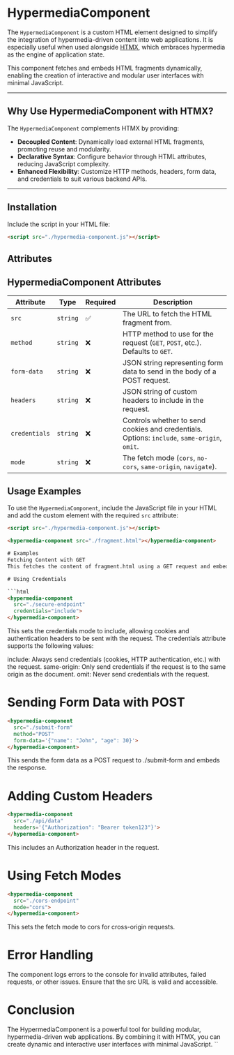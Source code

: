 # HypermediaComponent

The `HypermediaComponent` is a custom HTML element designed to simplify the integration of hypermedia-driven content into web applications. It is especially useful when used alongside [HTMX](https://htmx.org/), which embraces hypermedia as the engine of application state.

This component fetches and embeds HTML fragments dynamically, enabling the creation of interactive and modular user interfaces with minimal JavaScript.

---

## Why Use HypermediaComponent with HTMX?

The `HypermediaComponent` complements HTMX by providing:

- **Decoupled Content**: Dynamically load external HTML fragments, promoting reuse and modularity.
- **Declarative Syntax**: Configure behavior through HTML attributes, reducing JavaScript complexity.
- **Enhanced Flexibility**: Customize HTTP methods, headers, form data, and credentials to suit various backend APIs.

---

## Installation

Include the script in your HTML file:

```html
<script src="./hypermedia-component.js"></script>
```

## Attributes

## HypermediaComponent Attributes

| Attribute     | Type     | Required | Description                                                                 |
|---------------|----------|----------|-----------------------------------------------------------------------------|
| `src`         | `string` | ✅       | The URL to fetch the HTML fragment from.                                   |
| `method`      | `string` | ❌       | HTTP method to use for the request (`GET`, `POST`, etc.). Defaults to `GET`.|
| `form-data`   | `string` | ❌       | JSON string representing form data to send in the body of a POST request.  |
| `headers`     | `string` | ❌       | JSON string of custom headers to include in the request.                   |
| `credentials` | `string` | ❌       | Controls whether to send cookies and credentials. Options: `include`, `same-origin`, `omit`. |
| `mode`        | `string` | ❌       | The fetch mode (`cors`, `no-cors`, `same-origin`, `navigate`).             |


## Usage Examples

To use the `HypermediaComponent`, include the JavaScript file in your HTML and add the custom element with the required `src` attribute:

```html
<script src="./hypermedia-component.js"></script>

<hypermedia-component src="./fragment.html"></hypermedia-component>

# Examples
Fetching Content with GET
This fetches the content of fragment.html using a GET request and embeds it into the component.

# Using Credentials

```html
<hypermedia-component 
  src="./secure-endpoint" 
  credentials="include">
</hypermedia-component>
```

This sets the credentials mode to include, allowing cookies and authentication headers to be sent with the request. The credentials attribute supports the following values:

include: Always send credentials (cookies, HTTP authentication, etc.) with the request.
same-origin: Only send credentials if the request is to the same origin as the document.
omit: Never send credentials with the request.


# Sending Form Data with POST

```html
<hypermedia-component 
  src="./submit-form" 
  method="POST" 
  form-data='{"name": "John", "age": 30}'>
</hypermedia-component>
```

This sends the form data as a POST request to ./submit-form and embeds the response.

# Adding Custom Headers
```html
<hypermedia-component 
  src="./api/data" 
  headers='{"Authorization": "Bearer token123"}'>
</hypermedia-component>
```
This includes an Authorization header in the request.

# Using Fetch Modes
```html
<hypermedia-component 
  src="./cors-endpoint" 
  mode="cors">
</hypermedia-component>
```
This sets the fetch mode to cors for cross-origin requests.

# Error Handling
The component logs errors to the console for invalid attributes, failed requests, or other issues. Ensure that the src URL is valid and accessible.

# Conclusion
The HypermediaComponent is a powerful tool for building modular, hypermedia-driven web applications. By combining it with HTMX, you can create dynamic and interactive user interfaces with minimal JavaScript. ``
